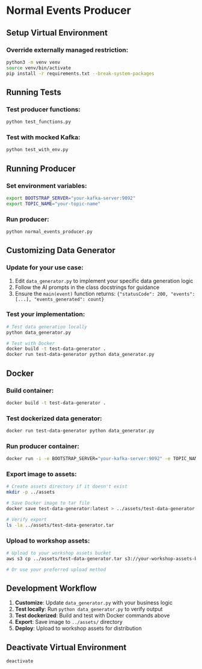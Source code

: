 # Normal Events Producer

## Setup Virtual Environment

### Override externally managed restriction:
```bash
python3 -m venv venv
source venv/bin/activate
pip install -r requirements.txt --break-system-packages
```

## Running Tests

### Test producer functions:
```bash
python test_functions.py
```

### Test with mocked Kafka:
```bash
python test_with_env.py
```

## Running Producer

### Set environment variables:
```bash
export BOOTSTRAP_SERVER="your-kafka-server:9092"
export TOPIC_NAME="your-topic-name"
```

### Run producer:
```bash
python normal_events_producer.py
```

## Customizing Data Generator

### Update for your use case:
1. Edit `data_generator.py` to implement your specific data generation logic
2. Follow the AI prompts in the class docstrings for guidance
3. Ensure the `main(event)` function returns: `{"statusCode": 200, "events": [...], "events_generated": count}`

### Test your implementation:
```bash
# Test data generation locally
python data_generator.py

# Test with Docker
docker build -t test-data-generator .
docker run test-data-generator python data_generator.py
```

## Docker

### Build container:
```bash
docker build -t test-data-generator .
```

### Test dockerized data generator:
```bash
docker run test-data-generator python data_generator.py
```

### Run producer container:
```bash
docker run -i -e BOOTSTRAP_SERVER="your-kafka-server:9092" -e TOPIC_NAME="your-topic" test-data-generator:latest 
```

### Export image to assets:
```bash
# Create assets directory if it doesn't exist
mkdir -p ../assets

# Save Docker image to tar file
docker save test-data-generator:latest > ../assets/test-data-generator.tar

# Verify export
ls -la ../assets/test-data-generator.tar
```

### Upload to workshop assets:
```bash
# Upload to your workshop assets bucket
aws s3 cp ../assets/test-data-generator.tar s3://your-workshop-assets-bucket/

# Or use your preferred upload method
```

## Development Workflow

1. **Customize**: Update `data_generator.py` with your business logic
2. **Test locally**: Run `python data_generator.py` to verify output
3. **Test dockerized**: Build and test with Docker commands above
4. **Export**: Save image to `../assets/` directory
5. **Deploy**: Upload to workshop assets for distribution

## Deactivate Virtual Environment
```bash
deactivate
```